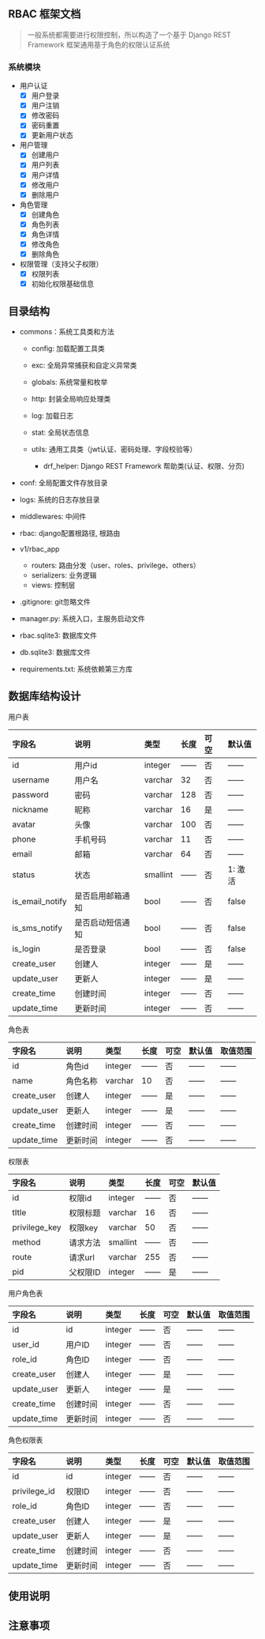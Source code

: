 ## RBAC 框架文档

> 一般系统都需要进行权限控制，所以构造了一个基于 Django REST Framework 框架通用基于角色的权限认证系统 

### 系统模块

- 用户认证
  - [x] 用户登录
  - [x] 用户注销
  - [x] 修改密码
  - [x] 密码重置
  - [x] 更新用户状态
- 用户管理
  - [x] 创建用户
  - [x] 用户列表
  - [x] 用户详情
  - [x] 修改用户
  - [x] 删除用户
- 角色管理
  - [x] 创建角色
  - [x] 角色列表
  - [x] 角色详情
  - [x] 修改角色
  - [x] 删除角色
- 权限管理（支持父子权限）
  - [x] 权限列表
  - [x] 初始化权限基础信息
    
## 目录结构
- commons：系统工具类和方法
  
  - config: 加载配置工具类
  - exc: 全局异常捕获和自定义异常类
  - globals: 系统常量和枚举
  - http: 封装全局响应处理类
  - log: 加载日志
  - stat: 全局状态信息
  - utils: 通用工具类（jwt认证、密码处理、字段校验等）
    
    - drf_helper: Django REST Framework 帮助类(认证、权限、分页)
- conf: 全局配置文件存放目录
  
- logs: 系统的日志存放目录
  
- middlewares: 中间件

- rbac: django配置根路径, 根路由
  
- v1/rbac_app
  
   - routers: 路由分发（user、roles、privilege、others）
   - serializers: 业务逻辑
   - views: 控制层
  
- .gitignore: git忽略文件

- manager.py: 系统入口，主服务启动文件
  
- rbac.sqlite3: 数据库文件
  
- db.sqlite3: 数据库文件
  
- requirements.txt: 系统依赖第三方库

## 数据库结构设计
用户表

| 字段名          | 说明             | 类型     | 长度 | 可空 | 默认值  |
| :-------------- | :--------------- | :------- | :--- | :--- | :------ |
| id              | 用户id           | integer  | ——   | 否   | ——      |
| username        | 用户名           | varchar  | 32   | 否   | ——      |
| password        | 密码             | varchar  | 128  | 否   | ——      |
| nickname        | 昵称             | varchar  | 16   | 是   | ——      |
| avatar          | 头像             | varchar  | 100  | 否   | ——      |
| phone           | 手机号码         | varchar  | 11   | 否   | ——      |
| email           | 邮箱             | varchar  | 64   | 否   | ——      |
| status          | 状态             | smallint | ——   | 否   | 1: 激活 |
| is_email_notify | 是否启用邮箱通知 | bool     | ——   | 否   | false   |
| is_sms_notify   | 是否启动短信通知 | bool     | ——   | 否   | false   |
| is_login        | 是否登录         | bool     | ——   | 否   | false   |
| create_user     | 创建人           | integer  | ——   | 是   | ——      |
| update_user     | 更新人           | integer  | ——   | 是   | ——      |
| create_time     | 创建时间         | integer  | ——   | 否   | ——      |
| update_time     | 更新时间         | integer  | ——   | 否   | ——      |



角色表

| 字段名      | 说明     | 类型    | 长度 | 可空 | 默认值 | 取值范围 |
| :---------- | :------- | :------ | :--- | :--- | :----- | :------- |
| id          | 角色id   | integer | ——   | 否   | ——     | ——       |
| name        | 角色名称 | varchar | 10   | 否   | ——     | ——       |
| create_user | 创建人   | integer | ——   | 是   | ——     | ——       |
| update_user | 更新人   | integer | ——   | 是   | ——     | ——       |
| create_time | 创建时间 | integer | ——   | 否   | ——     | ——       |
| update_time | 更新时间 | integer | ——   | 否   | ——     | ——       |



权限表

| 字段名        | 说明     | 类型     | 长度 | 可空 | 默认值 |
| :------------ | :------- | :------- | :--- | :--- | :----- |
| id            | 权限id   | integer  | ——   | 否   | ——     |
| tItle         | 权限标题 | varchar  | 16   | 否   | ——     |
| privilege_key | 权限key  | varchar  | 50   | 否   | ——     |
| method        | 请求方法 | smallint | ——   | 否   | ——     |
| route         | 请求url  | varchar  | 255  | 否   | ——     |
| pid           | 父权限ID | integer  | ——   | 是   | ——     |



用户角色表

| 字段名      | 说明     | 类型    | 长度 | 可空 | 默认值 | 取值范围 |
| :---------- | :------- | :------ | :--- | :--- | :----- | :------- |
| id          | id       | integer | ——   | 否   | ——     | ——       |
| user_id     | 用户ID   | integer | ——   | 否   | ——     | ——       |
| role_id     | 角色ID   | integer | ——   | 否   | ——     | ——       |
| create_user | 创建人   | integer | ——   | 是   | ——     | ——       |
| update_user | 更新人   | integer | ——   | 是   | ——     | ——       |
| create_time | 创建时间 | integer | ——   | 否   | ——     | ——       |
| update_time | 更新时间 | integer | ——   | 否   | ——     | ——       |



角色权限表

| 字段名       | 说明     | 类型    | 长度 | 可空 | 默认值 | 取值范围 |
| :----------- | :------- | :------ | :--- | :--- | :----- | :------- |
| id           | id       | integer | ——   | 否   | ——     | ——       |
| privilege_id | 权限ID   | integer | ——   | 否   | ——     | ——       |
| role_id      | 角色ID   | integer | ——   | 否   | ——     | ——       |
| create_user  | 创建人   | integer | ——   | 是   | ——     | ——       |
| update_user  | 更新人   | integer | ——   | 是   | ——     | ——       |
| create_time  | 创建时间 | integer | ——   | 否   | ——     | ——       |
| update_time  | 更新时间 | integer | ——   | 否   | ——     | ——       |
## 使用说明

## 注意事项
